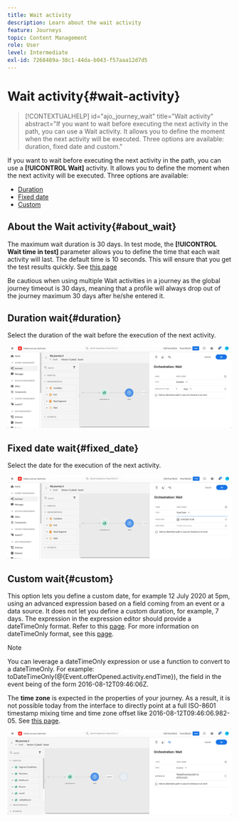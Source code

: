 ```yaml
---
title: Wait activity
description: Learn about the wait activity
feature: Journeys
topic: Content Management
role: User
level: Intermediate
exl-id: 7268489a-38c1-44da-b043-f57aaa12d7d5
---
```

# Wait activity{#wait-activity}

>[!CONTEXTUALHELP]
>id="ajo_journey_wait"
>title="Wait activity"
>abstract="If you want to wait before executing the next activity in the path, you can use a Wait activity. It allows you to define the moment when the next activity will be executed. Three options are available: duration, fixed date and custom."

If you want to wait before executing the next activity in the path, you can use a **[!UICONTROL Wait]** activity. It allows you to define the moment when the next activity will be executed. Three options are available:

* [Duration](#duration) 
* [Fixed date](#fixed_date) 
* [Custom](#custom) 
<!--* [Email send time optimization](#email_send_time_optimization)-->

## About the Wait activity{#about_wait}

The maximum wait duration is 30 days. In test mode, the **[!UICONTROL Wait time in test]** parameter allows you to define the time that each wait activity will last. The default time is 10 seconds. This will ensure that you get the test results quickly. See [this page](../building-journeys/testing-the-journey.md) 

Be cautious when using multiple Wait activities in a journey as the global journey timeout is 30 days, meaning that a profile will always drop out of the journey maximum 30 days after he/she entered it.

## Duration wait{#duration}

Select the duration of the wait before the execution of the next activity.

![](assets/journey55.png)

## Fixed date wait{#fixed_date}

Select the date for the execution of the next activity.

![](assets/journey56.png)

## Custom wait{#custom}

This option lets you define a custom date, for example 12 July 2020 at 5pm, using an advanced expression based on a field coming from an event or a data source. It does not let you define a custom duration, for example, 7 days. The expression in the expression editor should provide a dateTimeOnly format. Refer to this [page](expression/expressionadvanced.md). For more information on dateTimeOnly format, see this [page](expression/data-types.md).

>[!NOTE]
>
>You can leverage a dateTimeOnly expression or use a function to convert to a dateTimeOnly. For example: toDateTimeOnly(@{Event.offerOpened.activity.endTime}), the field in the event being of the form 2016-08-12T09:46:06Z.
>
>The **time zone** is expected in the properties of your journey. As a result, it is not possible today from the interface to directly point at a full ISO-8601 timestamp mixing time and time zone offset like 2016-08-12T09:46:06.982-05. See [this page](../building-journeys/timezone-management.md).

![](assets/journey57.png)

<!--## Email send time optimization{#email_send_time_optimization}

This type of wait uses a score calculated in Adobe Experience Platform. The score calculates the propensity to click or open an email in the future based on past behavior. Note that the algorithm calculating the score needs a certain amount of data to work. As a result, when it does not have enough data, the default wait time will apply. At publication time, you’ll be notified that the default time applies.

>[!NOTE]
>
>The first event of your journey must have a namespace.
>
>This capability is only available after an **[!UICONTROL Email]** activity. You need to have Adobe Campaign Standard.

1. In the **[!UICONTROL Amount of time]** field, define the number of hours to consider to optimize email sending.
1. In the **[!UICONTROL Optimization type]** field, choose if the optimization should increase clicks or opens.
1. In the **[!UICONTROL Default time]** field, define the default time to wait if the predictive send time score is not available.

    >[!NOTE]
    >
    >Note that the send time score can be unavailable because there is not enough data to perform the calculation. In this case, you will be informed, at publication time, that the default time applies.

![](assets/journey57bis.png)-->
